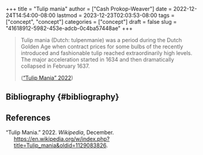 +++
title = "Tulip mania"
author = ["Cash Prokop-Weaver"]
date = 2022-12-24T14:54:00-08:00
lastmod = 2023-12-23T02:03:53-08:00
tags = ["concept", "concept"]
categories = ["concept"]
draft = false
slug = "41618912-5982-453e-adcb-0c4ba57448ae"
+++

> Tulip mania (Dutch: tulpenmanie) was a period during the Dutch Golden Age when contract prices for some bulbs of the recently introduced and fashionable tulip reached extraordinarily high levels. The major acceleration started in 1634 and then dramatically collapsed in February 1637.
>
> (<a href="#citeproc_bib_item_1">“Tulip Mania” 2022</a>)


## Bibliography {#bibliography}

## References

<style>.csl-entry{text-indent: -1.5em; margin-left: 1.5em;}</style><div class="csl-bib-body">
  <div class="csl-entry"><a id="citeproc_bib_item_1"></a>“Tulip Mania.” 2022. <i>Wikipedia</i>, December. <a href="https://en.wikipedia.org/w/index.php?title=Tulip_mania&oldid=1129083826">https://en.wikipedia.org/w/index.php?title=Tulip_mania&#38;oldid=1129083826</a>.</div>
</div>

